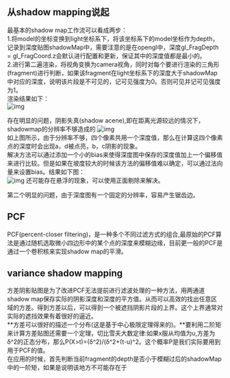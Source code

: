 ## 从shadow mapping说起  
最基本的shadow map工作流可以看成两步：  
1.将model的坐标变换到light坐标系下，将该坐标系下的model坐标作为depth，记录到深度贴图shadowMap中，需要注意的是在opengl中，深度gl_FragDepth = gl_FragCoord.z会默认进行配置和更新，保证其中的深度值都是最小的。  
2.进行第二遍渲染，将视角变换为camera视角，同时对每个要进行渲染的三角形(fragment)进行判断，如果该fragment在light坐标系下的深度大于shadowMap中对应的深度，说明该片段是不可见的，记可见强度为0。否则可见并记可见强度为1。  
渲染结果如下：  
![img](https://learnopengl-cn.github.io/img/05/03/01/shadow_mapping_shadows.png)  

存在明显的问题，阴影失真(shadow acene),即在距离光源较远的情况下，shadowmap的分辨率不够造成的
![img](https://pic4.zhimg.com/80/88ffd93a4fa8cc66d31ae25bf2d00366_hd.jpg)  
如上图所示，由于分辨率不够，四个像素共用一个深度值，那么在计算这四个像素点的深度时会出现a，d被点亮，b，c阴影的现象。  
解决方法可以通过添加一个小的bias来使得深度图中保存的深度值加上一个偏移值来进行比较。但是如果在坡度较大的时候该方法的偏移值难以确定，可以通过法向量来设置bias。结果如下图：  
![img](https://learnopengl-cn.github.io/img/05/03/01/shadow_mapping_with_bias.png)
还可能存在悬浮的现象，可以使用正面剔除来解决。  

第二个明显的问题，由于深度图有一个固定的分辨率，容易产生锯齿边。

## PCF  
PCF(percent-closer filtering)，是一种多个不同过滤方式的组合,最原始的PCF算法是通过随机选取微小四边形中的某个点的深度来模糊边缘，目前更一般的PCF是通过一个卷积核来实现shadow map的平滑。  

## variance shadow mapping  
方差阴影贴图是为了改进PCF无法提前进行滤波处理的一种方法，用两通道shadow map保存实际的阴影深度和深度的平方值。从而可以高效的找出任意区域的方差。得到方差以后，可以得到一个被遮挡阴影片段的上界。这个上界通常对实际的遮挡效果有着很好的逼近。  
**方差可以很好的描述一个分布(这是基于中心极限定理得来的)。**要利用二阶矩来计算方差贴图还需要一个定理，切比雪夫大数定律:如果x服从均值为u,方差为δ^2的正态分布，那么P(X>t)=(δ^2)/(δ^2+(t-u)^2。这个概率P是我们实际要用到用于PCF的值。  
在应用的时候，首先判断当前fragment的depth是否小于模糊过后的shadowMap中的一阶矩，如果是说明该地方不可能存在于
